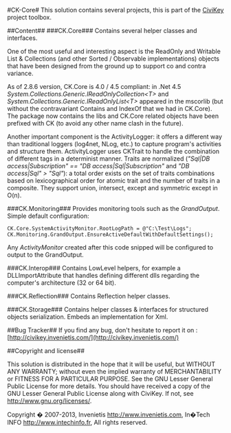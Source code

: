 #CK-Core#
This solution contains several projects, this is part of the [CiviKey](https://github.com/Invenietis/ck-certified) project toolbox.

##Content##
###CK.Core###
Contains several helper classes and interfaces.

One of the most useful and interesting aspect is the ReadOnly and Writable List &amp; Collections (and other Sorted / Observable implementations) objects that have been designed from the ground up to support co and contra variance.

As of 2.8.6 version, CK.Core is 4.0 / 4.5 compliant: in .Net 4.5 *System.Collections.Generic.IReadOnlyCollection&lt;T&gt;* and *System.Collections.Generic.IReadOnlyList&lt;T&gt;* appeared in the mscorlib (but without the contravariant Contains and IndexOf that we had in CK.Core). The package now contains the libs and CK.Core related objects have been prefixed with CK (to avoid any other name clash in the future).

Another important component is the ActivityLogger: it offers a different way than traditional  loggers (log4net, NLog, etc.) to capture program's activities and structure them.
ActivityLogger uses CKTrait to handle the combination of different tags in a determinist manner. 
Traits are normalized (*"Sql|DB access|Subscription" == "DB access|Sql|Subscription"* and *"DB access|Sql" > "Sql"*): a total order exists on the set of traits combinations based on lexicographical order for atomic trait and the number of traits in a composite. They support union, intersect, except and symmetric except in O(n).

###CK.Monitoring###
Provides monitoring tools such as the *GrandOutput*.
Simple default configuration:
```
CK.Core.SystemActivityMonitor.RootLogPath = @"C:\Test\Logs";
CK.Monitoring.GrandOutput.EnsureActiveDefaultWithDefaultSettings();
```
Any *ActivityMonitor* created after this code snipped will be configured to output to the GrandOutput.

###CK.Interop###
Contains LowLevel helpers, for example a DLLImportAttribute that handles defining different dlls regarding the computer's architecture (32 or 64 bit).

###CK.Reflection###
Contains Reflection helper classes.

###CK.Storage###
Contains helper classes &amp; interfaces for structured objects serialization. Embeds an implementation for Xml.

##Bug Tracker##
If you find any bug, don't hesitate to report it on : [http://civikey.invenietis.com/](http://civikey.invenietis.com/)

##Copyright and license##

This solution is distributed in the hope that it will be useful, 
but WITHOUT ANY WARRANTY; without even the implied warranty of
MERCHANTABILITY or FITNESS FOR A PARTICULAR PURPOSE.  See the 
GNU Lesser General Public License for more details. 
You should have received a copy of the GNU Lesser General Public License 
along with CiviKey.  If not, see <http://www.gnu.org/licenses/>. 
 
Copyright � 2007-2013,
    Invenietis <http://www.invenietis.com>,
    In�Tech INFO <http://www.intechinfo.fr>,
All rights reserved.
